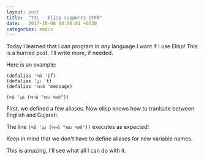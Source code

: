 ```yaml
---
layout: post
title:  "TIL - Elisp supports UTF8"
date:   2017-10-08 00:00:01 +0530
categories: emacs
---
```


Today I learned that I can program in *any* language I want if I use Elisp!
This is a hurried post. I'll write more, if needed.

Here is an example:

```elisp
(defalias 'જો 'if)
(defalias 'હા 't)
(defalias 'લખો 'message)

(જો 'હા (લખો "થઇ જશે"))
````

First, we defined a few aliases. Now elisp knows how to tranlsate between English and Gujarati.

The line `(જો 'હા (લખો "થઇ જશે"))` executes as expected!

Keep in mind that we don't have to define aliases for new variable names.

This is amazing, I'll see what all I can do with it.
